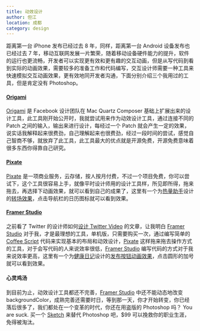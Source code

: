 ```yaml
---
title: 动效设计 
author: 但江
location: 成都 
category: design
---
```


距离第一台 iPhone 发布已经过去 8 年，同样，距离第一台 Android 设备发布也已经过去 7 年，移动互联网发展一片繁荣，随着移动设备硬件能力的提升，软件的运行也更流畅，开发者可以实现更有效和更有趣的交互动画，但是从写代码到看到实际的动画效果，需要较多的准备工作和代码编写，交互设计师需要一种工具来快速模拟交互动画效果，更有效地同开发者沟通，下面分别介绍三个我用过的工具，但是肯定没有 Photoshop。

#### [Origami][1]

[Origami][1] 是 Facebook 设计团队在 Mac Quartz Composer 基础上扩展出来的设计工具，此工具刚开始公开时，我就尝试用来作为动效设计工具，通过连接不同的 Patch 之间的输入，输出来进行设计，每经过一个 Patch 就会产生一定的效果，说实话我解释起来很费劲，自己理解起来也很费劲，经过一段时间的尝试，感觉自己智商不够，就放弃了此工具，此工具最大的优点就是开源免费，开源免费意味着很多东西你得靠自己研究。

#### [Pixate][2]

[Pixate][2] 是一项商业服务，云存储，按人按月付费，不过一个项目免费，你可以尝试下，这个工具很容易上手，就像平时设计师用的设计工具样，所见即所得，拖来拖去，再选择下动画效果，就可以看到自己的成果了，这里有一个为[热量助手][3]设计的[转场效果][4]，点击导航栏的日历图标就可以看到效果。

#### [Framer Studio][5]

之前看了 Twitter 的设计师如何[设计 Twitter Video][8] 的文章，让我明白 [Framer Studio][5] 对于我，才是最理想的工具，单机版，只需要购买一次，通过编写简单的 [Coffee Script][6] 代码来实现基本的布局和动效设计，[Pixate][2] 这样拖来拖去操作方式的工具，对于会写代码的人来说效率很低，[Framer Studio][5] 编写代码的方式对于我来说效率更高，这里有一个为[健康日记][9]设计的[发布按钮动画效果][10]，点击圆形的加号就可以看到效果。

#### 心灵鸡汤

到目前为止，动效设计工具都还不完善，[Framer Studio][5] 中还不能动态地改变 backgroundColor，成熟完善还需要时日，等到那一天，你才开始转变，你已经落后很多了，我们都处在一个变革的时代，你还在用盗版的 Photoshop 吗？ You are suck. 买一个 [Sketch][7] 来替代 Photoshop 吧，$99 可以挽救你的职业生涯，免得被淘汰。

[1]: https://facebook.github.io/origami/
[2]: http://www.pixate.com
[3]: http://danthought.com/calorie
[4]: http://pixt.io/p153a1030f92d
[5]: http://framerjs.com
[6]: http://coffeescript.org
[7]: http://bohemiancoding.com/sketch/
[8]: http://paulstamatiou.com/twitter-video/
[9]: http://danthought.com/health
[10]: http://share.framerjs.com/te7fp470scpf/
